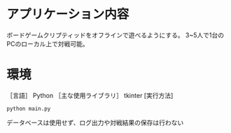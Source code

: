 # アプリケーション内容
ボードゲームクリプティッドをオフラインで遊べるようにする。
3~5人で1台のPCのローカル上で対戦可能。

# 環境
［言語］
Python
［主な使用ライブラリ］
tkinter
[実行方法]
```
python main.py
```

データベースは使用せず、ログ出力や対戦結果の保存は行わない